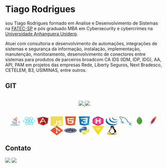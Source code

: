 # Tiago Rodrigues

sou Tiago Rodrigues formado em Analise e Desenvolvimento de Sistemas na [FATEC-SP](http://www.fatecsp.br/) e pós graduado MBA em Cybersecurity e cybercrimes na [Universidade Anhanguera Uniderp](https://www.uniderp.com.br/).

Atuei com consultoria e desenvolvimento de automações, integrações de sistemas e segurança da informação, instalação, implementação, manutenção, monitoramento, desenvolvimento de conectores entre sistemas para produtos de parceiros broadcom CA IDS (IDM, IDP, IDG), AA, API, PAM em projetos das empresas Rede, Liberty Seguros, Next Bradesco, CETELEM, B3, USIMINAS, entre outros.

## GIT

<div align="center" display="inline-block"><br>
  <a href="https://github.com/guruck">
  <img height="240em" float="left" src="https://github-readme-stats.vercel.app/api?username=guruck&show_icons=true&theme=radical&include_all_commits=true&count_private=true"/>
  <img height="240em" float="right" src="https://github-readme-stats.vercel.app/api/top-langs/?username=guruck&layout=compact&langs_count=7&theme=radical"/>
  </a>
</div></br>
  
<div align="center">
  <p>
    <img align="center" alt="guruck-Java" height="30" width="40" src="https://raw.githubusercontent.com/devicons/devicon/master/icons/java/java-original.svg">
    <img align="center" alt="guruck-React" height="30" width="40" src="https://raw.githubusercontent.com/devicons/devicon/master/icons/react/react-original.svg">
    <img align="center" alt="guruck-Angular" height="30" width="40" src="https://raw.githubusercontent.com/devicons/devicon/master/icons/angularjs/angularjs-original.svg">
    <img align="center" alt="guruck-Js" height="30" width="40" src="https://raw.githubusercontent.com/devicons/devicon/master/icons/javascript/javascript-plain.svg">
    <img align="center" alt="guruck-HTML" height="30" width="40" src="https://raw.githubusercontent.com/devicons/devicon/master/icons/html5/html5-original.svg">
    <img align="center" alt="guruck-CSS" height="30" width="40" src="https://raw.githubusercontent.com/devicons/devicon/master/icons/css3/css3-original.svg">
    <img align="center" alt="guruck-HUGO" height="30" width="40" src="https://raw.githubusercontent.com/devicons/devicon/master/icons/hugo/hugo-original.svg">
    <img align="center" alt="guruck-JQUERY" height="30" width="40" src="https://raw.githubusercontent.com/devicons/devicon/master/icons/jquery/jquery-original.svg">
    <img align="center" alt="guruck-MYSQL" height="30" width="40" src="https://raw.githubusercontent.com/devicons/devicon/master/icons/mysql/mysql-original.svg">
    <img align="center" alt="guruck-MONGODB" height="30" width="40" src="https://raw.githubusercontent.com/devicons/devicon/master/icons/mongodb/mongodb-original.svg">
    <img align="center" alt="guruck-APACHE" height="30" width="40" src="https://raw.githubusercontent.com/devicons/devicon/master/icons/apache/apache-original.svg">
    <img align="center" alt="guruck-GIT" height="30" width="40" src="https://raw.githubusercontent.com/devicons/devicon/master/icons/git/git-original.svg">
    <img align="center" alt="guruck-PHP" height="30" width="40" src="https://raw.githubusercontent.com/devicons/devicon/master/icons/php/php-original.svg">
    <img align="center" alt="guruck-PYTHON" height="30" width="40" src="https://raw.githubusercontent.com/devicons/devicon/master/icons/python/python-original.svg">
    <img align="center" alt="guruck-VAULT" height="30" width="40" src="https://raw.githubusercontent.com/devicons/devicon/master/icons/vault/vault-original.svg">
    <img align="center" alt="guruck-LINUX" height="30" width="40" src="https://raw.githubusercontent.com/devicons/devicon/master/icons/linux/linux-original.svg">
 </p>

</div>

## Contato

<div>
 <p> 
   <a href = "mailto:guruck@gmail.com"><img src="https://img.shields.io/badge/-Gmail-%23333?style=for-the-badge&logo=gmail&logoColor=white" target="_blank"></a>
   <a href="https://www.linkedin.com/in/tiago-r-b16bb850" target="_blank"><img src="https://img.shields.io/badge/-LinkedIn-%230077B5?style=for-the-badge&logo=linkedin&logoColor=white" target="_blank"></a>
 </p>
</div>